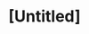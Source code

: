 ---
pid: CH757
title: "[Untitled]"
location_transcription: 
zipcode: '19132'
outside_phl: 
neighborhood: Strawberry Mansion
age: '21'
age_range: 20-29
instagram: 
image_file_name: CH_757.jpg
proposal_transcription: A monument that incorporates jazz. Sonia Sanchez se pose laureate.
topic: Art,Music
topic_summary: 0, 0
type: Other No Form
keywords_other: jazz, Sonia Sanchez, poet laureate
credit: 
image_labels: 
twitter: 
facebook: 
permalink: "/monuments/ch757/"
layout: item-page
---